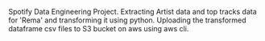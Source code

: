 Spotify Data Engineering Project.
Extracting Artist data and top tracks data for 'Rema' and transforming it using python.
Uploading the transformed dataframe csv files to S3 bucket on aws using aws cli.
